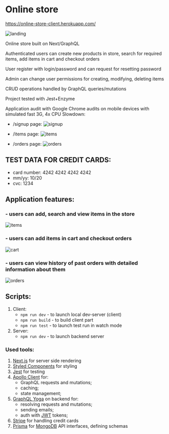 # Online store
https://online-store-client.herokuapp.com/

![landing](http://i.piccy.info/i9/dbc162cb2a231d82a6a6c7a1feed68fc/1552382807/224775/1306930/landing.jpg)

Online store built on Next/GraphQL

Authenticated users can create new products in store, search for required items, add items in cart and checkout orders

User register with login/password and can request for resetting password

Admin can change user permissions for creating, modifying, deleting items

CRUD operations handled by GraphQL queries/mutations

Project tested with Jest+Enzyme

Application audit with Google Chrome audits on mobile devices with simulated fast 3G, 4x CPU Slowdown:
- /signup page: ![signup](http://i.piccy.info/i9/fd0979e4fabbfc019c74d9d1ceeffef4/1552382951/15096/1306930/signup.jpg)

- /items page: ![items](http://i.piccy.info/i9/0586ce8f63842aba3e03ea6baad3d988/1552382994/14970/1306930/items.jpg)

- /orders page: ![orders](http://i.piccy.info/i9/85743bd8382390d254b0e3697ba8ba30/1552382968/15302/1306930/orders.jpg)

## TEST DATA FOR CREDIT CARDS:
  - card number: 4242 4242 4242 4242
  - mm/yy: 10/20
  - cvc: 1234
  
## Application features:
### - users can add, search and view items in the store
  
![items](http://i.piccy.info/i9/dbc162cb2a231d82a6a6c7a1feed68fc/1552382807/224775/1306930/landing.jpg)

 
 
### - users can add items in cart and checkout orders

![cart](http://i.piccy.info/i9/84661b7d9a2df31d4a93f43f49ff8498/1552383150/171554/1306930/cart.jpg)
  
 
 
### - users can view history of past orders with detailed information about them
  
 ![orders](http://i.piccy.info/i9/74079f872bea37c7f119fd92a4d2ca0a/1552383234/154279/1306930/orders.jpg)
  
## Scripts:
  1. Client:
      - ```npm run dev``` - to launch local dev-server (client)
      - ```npm run build``` - to build client part
      - ```npm run test``` - to launch test run in watch mode
  1. Server:
      - ```npm run dev``` - to launch backend server  

### Used tools:
  1. [Next.js](https://nextjs.org/) for server side rendering
  2. [Styled Components](https://www.styled-components.com/) for styling
  3. [Jest](https://jestjs.io) for testing
  4. [Apollo Client](https://www.apollographql.com/) for:
      - GraphQL requests and mutations;
      - caching;
      - state management;
  5. [GraphQL Yoga](https://github.com/prisma/graphql-yoga) on backend for:
      - resolving requests and mutations;
      - sending emails;
      - auth with [JWT](https://jwt.io) tokens;
  6. [Stripe](https://stripe.com/) for handling credit cards 
  7. [Prisma](https://app.prisma.io/) for [MongoDB](https://www.mongodb.com) API interfaces, defining schemas

